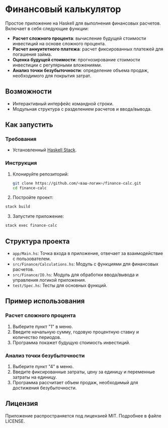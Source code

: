 # Финансовый калькулятор

Простое приложение на Haskell для выполнения финансовых расчетов. Включает в себя следующие функции:

- **Расчет сложного процента**: вычисление будущей стоимости инвестиций на основе сложного процента.
- **Расчет аннуитетного платежа**: расчет фиксированных платежей для погашения займа.
- **Оценка будущей стоимости**: прогнозирование стоимости инвестиции с регулярными вложениями.
- **Анализ точки безубыточности**: определение объема продаж, необходимого для покрытия затрат.

## Возможности

- Интерактивный интерфейс командной строки.
- Модульная структура с разделением расчетов и ввода/вывода.

## Как запустить

### Требования
- Установленный [Haskell Stack](https://docs.haskellstack.org/en/stable/README/).

### Инструкция
1. Клонируйте репозиторий:
   ```bash
   git clone https://github.com/<ваш-логин>/finance-calc.git
   cd finance-calc
   ```

2. Постройте проект:
  ```bash
  stack build
  ```

3. Запустите приложение:
  ```bash
  stack exec finance-calc
  ```

## Структура проекта
- ```app/Main.hs```: Точка входа в приложение, отвечает за взаимодействие с пользователем.
- ```src/Finance/Calculations.hs```: Модуль с функциями для финансовых расчетов.
- ```src/Finance/IO.hs```: Модуль для обработки ввода/вывода и управления логикой приложения.
- ```test/Spec.hs```: Тесты для основных функций.

## Пример использования
### Расчет сложного процента
1. Выберите пункт "1" в меню.
2. Введите начальную сумму, годовую процентную ставку и количество периодов.
3. Программа покажет будущую стоимость инвестиций.

### Анализ точки безубыточности
1. Выберите пункт "4" в меню.
2. Введите фиксированные затраты, цену за единицу и переменные затраты на единицу.
3. Программа рассчитает объем продаж, необходимый для достижения безубыточности.

## Лицензия
Приложение распространяется под лицензией MIT. Подробнее в файле LICENSE.